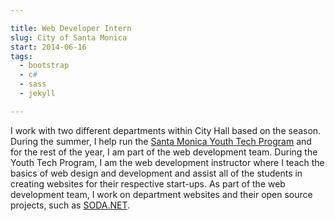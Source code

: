 ```yaml
---

title: Web Developer Intern
slug: City of Santa Monica
start: 2014-06-16
tags:
  - bootstrap
  - c#
  - sass
  - jekyll

---
```


I work with two different departments within City Hall based on the season. During the summer, I help run the [Santa Monica Youth Tech Program](http://santamonicayouthtech.com) and for the rest of the year, I am part of the web development team. During the Youth Tech Program, I am the web development instructor where I teach the basics of web design and development and assist all of the students in creating websites for their respective start-ups. As part of the web development team, I work on department websites and their open source projects, such as [SODA.NET](https://github.com/CityofSantaMonica/SODA.NET).
